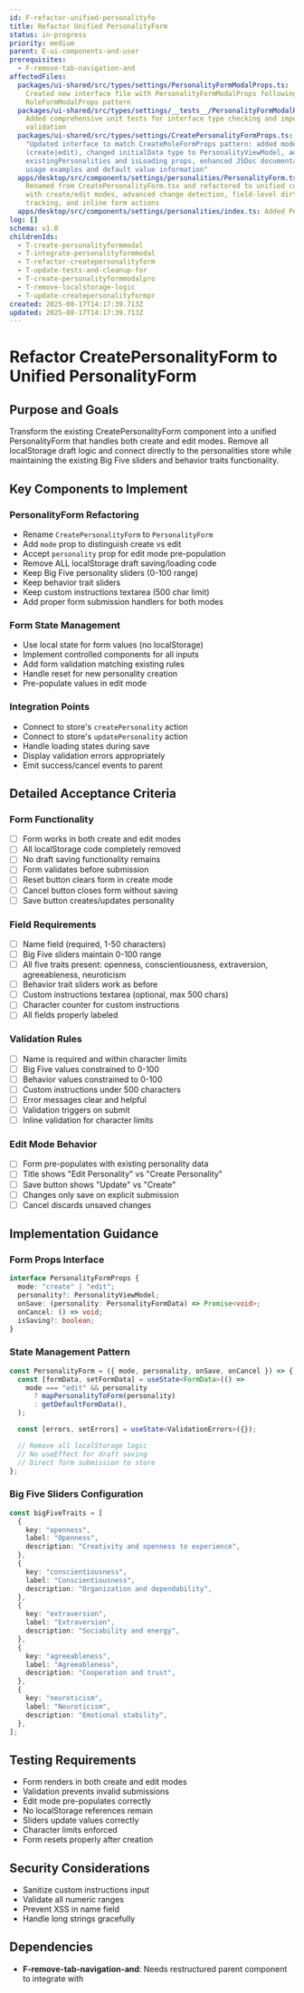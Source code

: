 ```yaml
---
id: F-refactor-unified-personalityfo
title: Refactor Unified PersonalityForm
status: in-progress
priority: medium
parent: E-ui-components-and-user
prerequisites:
  - F-remove-tab-navigation-and
affectedFiles:
  packages/ui-shared/src/types/settings/PersonalityFormModalProps.ts:
    Created new interface file with PersonalityFormModalProps following
    RoleFormModalProps pattern
  packages/ui-shared/src/types/settings/__tests__/PersonalityFormModalProps.test.ts:
    Added comprehensive unit tests for interface type checking and import
    validation
  packages/ui-shared/src/types/settings/CreatePersonalityFormProps.ts:
    "Updated interface to match CreateRoleFormProps pattern: added mode prop
    (create|edit), changed initialData type to PersonalityViewModel, added
    existingPersonalities and isLoading props, enhanced JSDoc documentation with
    usage examples and default value information"
  apps/desktop/src/components/settings/personalities/PersonalityForm.tsx:
    Renamed from CreatePersonalityForm.tsx and refactored to unified component
    with create/edit modes, advanced change detection, field-level dirty
    tracking, and inline form actions
  apps/desktop/src/components/settings/personalities/index.ts: Added PersonalityForm export to barrel file
log: []
schema: v1.0
childrenIds:
  - T-create-personalityformmodal
  - T-integrate-personalityformmodal
  - T-refactor-createpersonalityform
  - T-update-tests-and-cleanup-for
  - T-create-personalityformmodalpro
  - T-remove-localstorage-logic
  - T-update-createpersonalityformpr
created: 2025-08-17T14:17:39.713Z
updated: 2025-08-17T14:17:39.713Z
---
```


# Refactor CreatePersonalityForm to Unified PersonalityForm

## Purpose and Goals

Transform the existing CreatePersonalityForm component into a unified PersonalityForm that handles both create and edit modes. Remove all localStorage draft logic and connect directly to the personalities store while maintaining the existing Big Five sliders and behavior traits functionality.

## Key Components to Implement

### PersonalityForm Refactoring

- Rename `CreatePersonalityForm` to `PersonalityForm`
- Add `mode` prop to distinguish create vs edit
- Accept `personality` prop for edit mode pre-population
- Remove ALL localStorage draft saving/loading code
- Keep Big Five personality sliders (0-100 range)
- Keep behavior trait sliders
- Keep custom instructions textarea (500 char limit)
- Add proper form submission handlers for both modes

### Form State Management

- Use local state for form values (no localStorage)
- Implement controlled components for all inputs
- Add form validation matching existing rules
- Handle reset for new personality creation
- Pre-populate values in edit mode

### Integration Points

- Connect to store's `createPersonality` action
- Connect to store's `updatePersonality` action
- Handle loading states during save
- Display validation errors appropriately
- Emit success/cancel events to parent

## Detailed Acceptance Criteria

### Form Functionality

- [ ] Form works in both create and edit modes
- [ ] All localStorage code completely removed
- [ ] No draft saving functionality remains
- [ ] Form validates before submission
- [ ] Reset button clears form in create mode
- [ ] Cancel button closes form without saving
- [ ] Save button creates/updates personality

### Field Requirements

- [ ] Name field (required, 1-50 characters)
- [ ] Big Five sliders maintain 0-100 range
- [ ] All five traits present: openness, conscientiousness, extraversion, agreeableness, neuroticism
- [ ] Behavior trait sliders work as before
- [ ] Custom instructions textarea (optional, max 500 chars)
- [ ] Character counter for custom instructions
- [ ] All fields properly labeled

### Validation Rules

- [ ] Name is required and within character limits
- [ ] Big Five values constrained to 0-100
- [ ] Behavior values constrained to 0-100
- [ ] Custom instructions under 500 characters
- [ ] Error messages clear and helpful
- [ ] Validation triggers on submit
- [ ] Inline validation for character limits

### Edit Mode Behavior

- [ ] Form pre-populates with existing personality data
- [ ] Title shows "Edit Personality" vs "Create Personality"
- [ ] Save button shows "Update" vs "Create"
- [ ] Changes only save on explicit submission
- [ ] Cancel discards unsaved changes

## Implementation Guidance

### Form Props Interface

```typescript
interface PersonalityFormProps {
  mode: "create" | "edit";
  personality?: PersonalityViewModel;
  onSave: (personality: PersonalityFormData) => Promise<void>;
  onCancel: () => void;
  isSaving?: boolean;
}
```

### State Management Pattern

```typescript
const PersonalityForm = ({ mode, personality, onSave, onCancel }) => {
  const [formData, setFormData] = useState<FormData>(() =>
    mode === "edit" && personality
      ? mapPersonalityToForm(personality)
      : getDefaultFormData(),
  );

  const [errors, setErrors] = useState<ValidationErrors>({});

  // Remove all localStorage logic
  // No useEffect for draft saving
  // Direct form submission to store
};
```

### Big Five Sliders Configuration

```typescript
const bigFiveTraits = [
  {
    key: "openness",
    label: "Openness",
    description: "Creativity and openness to experience",
  },
  {
    key: "conscientiousness",
    label: "Conscientiousness",
    description: "Organization and dependability",
  },
  {
    key: "extraversion",
    label: "Extraversion",
    description: "Sociability and energy",
  },
  {
    key: "agreeableness",
    label: "Agreeableness",
    description: "Cooperation and trust",
  },
  {
    key: "neuroticism",
    label: "Neuroticism",
    description: "Emotional stability",
  },
];
```

## Testing Requirements

- Form renders in both create and edit modes
- Validation prevents invalid submissions
- Edit mode pre-populates correctly
- No localStorage references remain
- Sliders update values correctly
- Character limits enforced
- Form resets properly after creation

## Security Considerations

- Sanitize custom instructions input
- Validate all numeric ranges
- Prevent XSS in name field
- Handle long strings gracefully

## Dependencies

- **F-remove-tab-navigation-and**: Needs restructured parent component to integrate with
